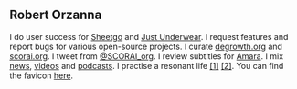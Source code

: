 ## Robert Orzanna 
I do user success for [Sheetgo](http://sheetgo.com/) and [Just Underwear](http://justunderwear.de). I request features and report bugs for various open-source projects. I curate [degrowth.org](http://degrowth.org) and [scorai.org](http://scorai.org). I tweet from [@SCORAI_org](https://twitter.com/SCORAI_org). I review subtitles for [Amara](http://amara.org). I mix [news](https://m.simplepie.org/?feed=http%3A%2F%2Ffeed.informer.com%2Fdigests%2FQFNTQVYOWR%2Ffeeder.rss), [videos](https://m.simplepie.org/?feed=http%3A%2F%2Ffeed.informer.com%2Fdigests%2F8TNAOXX3EU%2Ffeeder.rss) and [podcasts](https://player.fm/orschiro/filter/all). I practise a resonant life [[1]](https://www.youtube.com/watch?v=VYjwQm_oTu4) [[2]](https://www.deutschlandfunknova.de/beitrag/resonanz-eine-soziologie-des-guten-lebens). You can find the favicon [here](https://favicon.io/favicon-generator/?t=R&ff=Londrina+Shadow&fs=100&fc=%23000&b=rounded&bc=%23209CEE).
